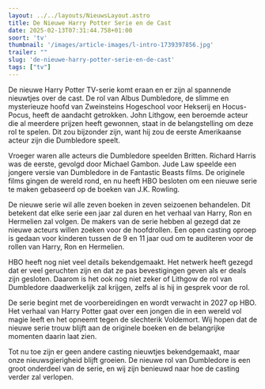 ```yaml
---
layout: ../../layouts/NieuwsLayout.astro
title: De Nieuwe Harry Potter Serie en de Cast
date: 2025-02-13T07:31:44.758+01:00
soort: 'tv'
thumbnail: '/images/article-images/l-intro-1739397856.jpg'
trailer: ""
slug: 'de-nieuwe-harry-potter-serie-en-de-cast'
tags: ["tv"]
---
```


De nieuwe Harry Potter TV-serie komt eraan en er zijn al spannende nieuwtjes
over de cast. De rol van Albus Dumbledore, de slimme en mysterieuze hoofd van
Zweinsteins Hogeschool voor Hekserij en Hocus-Pocus, heeft de aandacht
getrokken. John Lithgow, een beroemde acteur die al meerdere prijzen heeft
gewonnen, staat in de belangstelling om deze rol te spelen. Dit zou bijzonder
zijn, want hij zou de eerste Amerikaanse acteur zijn die Dumbledore speelt.

Vroeger waren alle acteurs die Dumbledore speelden Britten. Richard Harris was
de eerste, gevolgd door Michael Gambon. Jude Law speelde een jongere versie van
Dumbledore in de Fantastic Beasts films. De originele films gingen de wereld
rond, en nu heeft HBO besloten om een nieuwe serie te maken gebaseerd op de
boeken van J.K. Rowling.

De nieuwe serie wil alle zeven boeken in zeven seizoenen behandelen. Dit
betekent dat elke serie een jaar zal duren en het verhaal van Harry, Ron en
Hermelien zal volgen. De makers van de serie hebben al gezegd dat ze nieuwe
acteurs willen zoeken voor de hoofdrollen. Een open casting oproep is gedaan
voor kinderen tussen de 9 en 11 jaar oud om te auditeren voor de rollen van
Harry, Ron en Hermelien.

HBO heeft nog niet veel details bekendgemaakt. Het netwerk heeft gezegd dat er
veel geruchten zijn en dat ze pas bevestigingen geven als er deals zijn
gesloten. Daarom is het ook nog niet zeker of Lithgow de rol van Dumbledore
daadwerkelijk zal krijgen, zelfs al is hij in gesprek voor de rol.

De serie begint met de voorbereidingen en wordt verwacht in 2027 op HBO. Het
verhaal van Harry Potter gaat over een jongen die in een wereld vol magie leeft
en het opneemt tegen de slechterik Voldemort. Wij hopen dat de nieuwe serie
trouw blijft aan de originele boeken en de belangrijke momenten daarin laat
zien.

Tot nu toe zijn er geen andere casting nieuwtjes bekendgemaakt, maar onze
nieuwsgierigheid blijft groeien. De nieuwe rol van Dumbledore is een groot
onderdeel van de serie, en wij zijn benieuwd naar hoe de casting verder zal
verlopen.